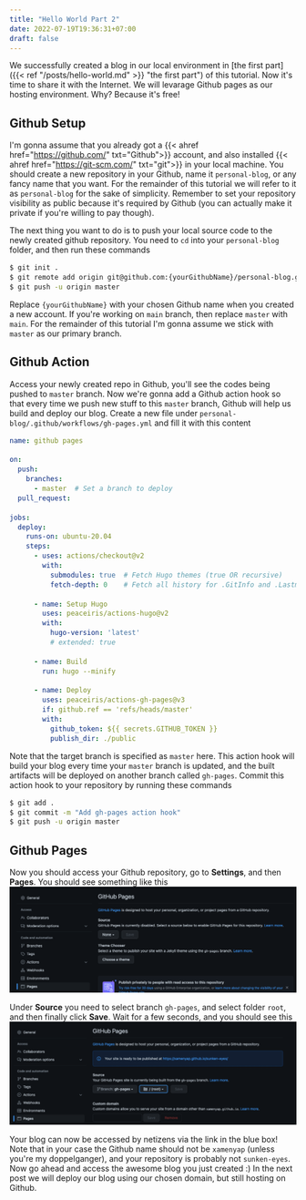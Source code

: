 ```yaml
---
title: "Hello World Part 2"
date: 2022-07-19T19:36:31+07:00
draft: false
---
```


We successfully created a blog in our local environment in [the first part]({{< ref "/posts/hello-world.md" >}} "the first part")
 of this tutorial. Now it's time to share it with the Internet. We will levarage Github pages as our hosting environment. Why? Because it's free!

## Github Setup
I'm gonna assume that you already got a {{< ahref href="https://github.com/" txt="Github">}} account, and also installed {{< ahref href="https://git-scm.com/" txt="git">}} in your local machine. You should create a new repository in your Github, name it `personal-blog`, or any fancy name that you want. For the remainder of this tutorial we will refer to it as `personal-blog` for the sake of simplicity. Remember to set your repository visibility as public because it's required by Github (you can actually make it private if you're willing to pay though). 

The next thing you want to do is to push your local source code to the newly created github repository. You need to `cd` into your `personal-blog` folder, and then run these commands
```sh
$ git init .
$ git remote add origin git@github.com:{yourGithubName}/personal-blog.git
$ git push -u origin master
```
Replace `{yourGithubName}` with your chosen Github name when you created a new account. If you're working on `main` branch, then replace `master` with `main`. For the remainder of this tutorial I'm gonna assume we stick with `master` as our primary branch.

## Github Action
Access your newly created repo in Github, you'll see the codes being pushed to `master` branch. Now we're gonna add a Github action hook so that every time we push new stuff to this `master` branch, Github will help us build and deploy our blog. Create a new file under `personal-blog/.github/workflows/gh-pages.yml` and fill it with this content
```yml
name: github pages

on:
  push:
    branches:
      - master  # Set a branch to deploy
  pull_request:

jobs:
  deploy:
    runs-on: ubuntu-20.04
    steps:
      - uses: actions/checkout@v2
        with:
          submodules: true  # Fetch Hugo themes (true OR recursive)
          fetch-depth: 0    # Fetch all history for .GitInfo and .Lastmod

      - name: Setup Hugo
        uses: peaceiris/actions-hugo@v2
        with:
          hugo-version: 'latest'
          # extended: true

      - name: Build
        run: hugo --minify

      - name: Deploy
        uses: peaceiris/actions-gh-pages@v3
        if: github.ref == 'refs/heads/master'
        with:
          github_token: ${{ secrets.GITHUB_TOKEN }}
          publish_dir: ./public
```
Note that the target branch is specified as `master` here. This action hook will build your blog every time your `master` branch is updated, and the built artifacts will be deployed on another branch called `gh-pages`. Commit this action hook to your repository by running these commands
```sh
$ git add .
$ git commit -m "Add gh-pages action hook"
$ git push -u origin master
```

## Github Pages
Now you should access your Github repository, go to __Settings__, and then __Pages__. You should see something like this
![hello-world-part-2-image-1](/images/hello-world/hello-world-part-2-image-1.png)

Under __Source__ you need to select branch `gh-pages`, and select folder `root`, and then finally click __Save__. Wait for a few seconds, and you should see this
![hello-world-part-2-image-2](/images/hello-world/hello-world-part-2-image-2.png)

Your blog can now be accessed by netizens via the link in the blue box! Note that in your case the Github name should not be `xamenyap` (unless you're my doppelganger), and your repository is probably not `sunken-eyes`. Now go ahead and access the awesome blog you just created :) In the next post we will deploy our blog using our chosen domain, but still hosting on Github.
